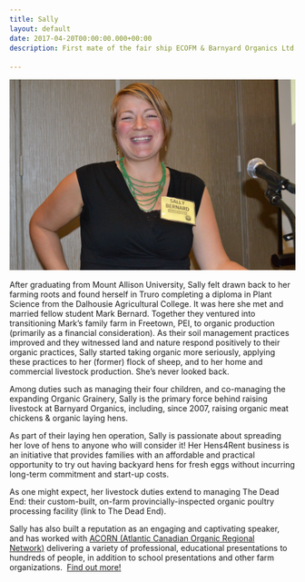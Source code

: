 ```yaml
---
title: Sally
layout: default
date: 2017-04-20T00:00:00.000+00:00
description: First mate of the fair ship ECOFM & Barnyard Organics Ltd.

---
```

<img class="image left" src="/images/speaking-sally.jpg">

After graduating from Mount Allison University, Sally felt drawn back to her farming roots and found herself in Truro completing a diploma in Plant Science from the Dalhousie Agricultural College. It was here she met and married fellow student Mark Bernard. Together they ventured into transitioning Mark’s family farm in Freetown, PEI, to organic production (primarily as a financial consideration). As their soil management practices improved and they witnessed land and nature respond positively to their organic practices, Sally started taking organic more seriously, applying these practices to her (former) flock of sheep, and to her home and commercial livestock production. She’s never looked back.

Among duties such as managing their four children, and co-managing the expanding Organic Grainery, Sally is the primary force behind raising livestock at Barnyard Organics, including, since 2007, raising organic meat chickens & organic laying hens.

As part of their laying hen operation, Sally is passionate about spreading her love of hens to anyone who will consider it! Her Hens4Rent business is an initiative that provides families with an affordable and practical opportunity to try out having backyard hens for fresh eggs without incurring long-term commitment and start-up costs.

As one might expect, her livestock duties extend to managing The Dead End: their custom-built, on-farm provincially-inspected organic poultry processing facility (link to The Dead End).

Sally has also built a reputation as an engaging and captivating speaker, and has worked with [ACORN (Atlantic Canadian Organic Regional Network)](acornorganic.org) delivering a variety of professional, educational presentations to hundreds of people, in addition to school presentations and other farm organizations.  [Find out more!](https://barnyardorganics.com/public-speaking-workshops/)